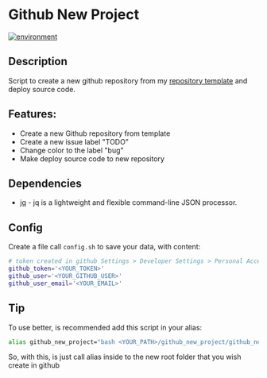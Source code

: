 # Github New Project

[![environment](https://img.shields.io/badge/linux-ubuntu-orange.svg)](https://img.shields.io/badge/linux-ubuntu-orange.svg)

## Description
Script to create a new github repository from my [repository template](https://github.com/frankjuniorr/template-repository) and deploy source code.

## Features:
  - Create a new Github repository from template
  - Create a new issue label "TODO"
  - Change color to the label "bug"
  - Make deploy source code to new repository

## Dependencies

  - [jq](https://stedolan.github.io/jq/) - jq is a lightweight and flexible command-line JSON processor.

 ## Config

Create a file call ```config.sh``` to save your data, with content:

```sh
# token created in github Settings > Developer Settings > Personal Access Token
github_token='<YOUR_TOKEN>'
github_user='<YOUR_GITHUB_USER>'
github_user_email='<YOUR_EMAIL>'
```

## Tip
To use better, is recommended add this script in your alias:

```sh
alias github_new_project="bash <YOUR_PATH>/github_new_project/github_new_project.sh"
```

So, with this, is just call alias inside to the new root folder that you wish create in github
